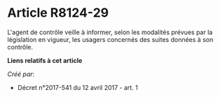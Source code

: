 # Article R8124-29

L'agent de contrôle veille à informer, selon les modalités prévues par la législation en vigueur, les usagers concernés des
suites données à son contrôle.

**Liens relatifs à cet article**

_Créé par_:

  - Décret n°2017-541 du 12 avril 2017 - art. 1
